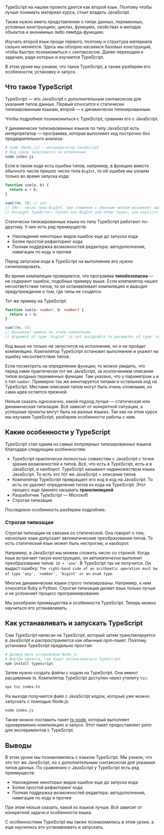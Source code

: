 
TypeScript на нашем проекте дается как второй язык. Поэтому чтобы лучше понимать материал курса, стоит владеть JavaScript.

Также нужно иметь представление о типах данных, переменных, условных конструкциях, циклах, функциях, свойствах и методах объектов и анонимных либо лямбда-функциях.

Изучать второй язык проще первого, поэтому и структура материала сильно меняется. Здесь мы обзорно касаемся базовых конструкций, чтобы быстро познакомиться с синтаксисом. Далее переходим к задачам, ради которых и изучается TypeScript.

В этом уроке мы узнаем, что такое TypeScript, а также разберем его особенности, установку и запуск. 

## Что такое TypeScript

TypeScript — это JavaScript с дополнительным синтаксисом для указания типов данных. Первый относится к статически типизированным языкам, второй — к динамически типизированным.

Чтобы подробнее познакомиться с TypeScript, сравним его с JavaScript.

У динамически типизированных языков по типу JavaScript есть интерпретатор — программа, которая выполняет код построчно без предварительного анализа:

```bash
# node (Node.js) — интерпретатор JavaScript
# Код сразу запускается на исполнение
node index.js
```

Если в таком коде есть ошибки типов, например, в функцию вместо обычного числа пришло число типа `BigInt`, то об ошибке мы узнаем только во время запуска кода:

```javascript
function sum(a, b) {
  return a + b;
}

sum(10n, 5); // упс
// 10n — число типа BigInt, при сложении с обычным числом возникнет ошибка в рантайме
// Uncaught TypeError: Cannot mix BigInt and other types, use explicit conversions
```

Статически типизированные языки по типу TypeScript работают по-другому. У них есть ряд преимуществ:

* Нахождение некоторых видов ошибок еще до запуска кода
* Более простой рефакторинг кода
* Полная поддержка возможностей редактора: автодополнения, навигации по коду и прочее

Перед запуском кода в TypeScript на выполнение его нужно скомпилировать.

Во время компиляции проверяется, что программа **типобезопасна** — не содержит ошибок, подобных примеру выше. Если компилятор нашел несоответствие типов, то он останавливает компиляцию и выводит предупреждения о том, где типы не сходятся.

Тот же пример на TypeScript:

```typescript
function sum(a: number, b: number) {
  return a + b;
}

sum(10n, 5);
// Возникнет ошибка на этапе компиляции
// Argument of type 'bigint' is not assignable to parameter of type 'number'.
```

Код выше не только не запустится на исполнение, но и не пройдет компиляцию. Компилятор TypeScript остановит выполнение и укажет на ошибку несоответствия типов.

Если посмотреть на определение функции, то можно увидеть, что перед нами практически тот же JavaScript, за исключением описания типов входных переменных функции. Там указано, что у параметром `a` и `b` тип `number`. Примерно так же аннотируется типами и остальной код на TypeScript. Местами описания типов могут быть очень сложными, но сама идея остается прежней.

Нельзя сказать однозначно, какой подход лучше — статическая или динамическая типизация. Всё зависит от конкретной ситуации, а успешные проекты могут быть на разных языках. Так как на этом курсе мы изучаем TypeScript, разберем особенности работы с ним.  

## Какие особенности у TypeScript

TypeScript стал одним из самых популярных типизированных языков благодаря следующим особенностям:

* TypeScript практически полностью совместим с JavaScript с точки зрения возможностей и типов. Всё, что есть в TypeScript, есть и в JavaScript, и наоборот. TypeScript называют надмножеством языка JavaScript. То есть это тот же JavaScript + описание типов
* Компилятор TypeScript превращает его код в код на JavaScript. То есть он удаляет определения типов из кода на TypeScript. Этот процесс еще принято называть **транспиляцией**
* Разработчик TypeScript — Microsoft
* Строгая типизация

Последнюю особенность разберем подробнее.

### Строгая типизация

Строгая типизация не связана со статической. Она говорит о том, насколько язык допускает автоматические преобразования типов. То есть статический язык может быть нестрогим, и наоборот.

Например, в JavaScript мы можем сложить число со строкой. Когда язык встречает такую конструкцию, он автоматически выполнит преобразование типов: `10 + 'one'`. В TypeScript так не получится. Он выдаст ошибку: `The right-hand side of an arithmetic operation must be of type 'any', 'number', 'bigint' or an enum type`.

Многие динамические языки строго типизированы. Например, к ним относятся Ruby и Python. Строгая типизация делает язык только лучше и не усложняет процесс программирования.

Мы разобрали преимущества и особенности TypeScript. Теперь можно научиться его устанавливать.

## Как устанавливать и запускать TypeScript

Сам TypeScript написан на TypeScript, который затем транспилируется в JavaScript и распространяется как обычный npm-пакет. Поэтому установка TypeScript предельно простая:

```bash
# Должна быть установлена Node.js
# Внутри проекта, где будет использоваться TypeScript
npm install typescript
```

Затем нужно создать файлы с кодом на TypeScript. Они имеют расширение *ts*. Компилятор TypeScript доступен через утилиту `tsc`:

```bash
npx tsc index.ts
```

На выходе получается файл с JavaScript кодом, который уже можно запускать с помощью Node.js:

```bash
node index.js
```

Также можно поставить пакет [ts-node](https://github.com/TypeStrong/ts-node), который выполняет одновременно компиляцию и запуск. Этот пакет предоставляет репл для экспериментов с TypeScript.

## Выводы

В этом уроке мы познакомились с языком TypeScript. Мы узнали, что это тот же JavaScript, но с дополнительным синтаксисом для указания типов данных. По сравнению с JavaScript у TypeScript есть ряд преимуществ:

* Нахождение некоторых видов ошибок еще до запуска кода
* Более простой рефакторинг кода
* Полная поддержка возможностей редактора: автодополнения, навигации по коду и прочее

При этом нельзя сказать, какой из языков лучше. Всё зависит от конкретной задачи и особенности языка.

С особенностями TypeScript мы также познакомились в этом уроке, а еще научились его устанавливать и запускать.
